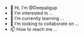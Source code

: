 - 👋 Hi, I’m @Deepaligup
- 👀 I’m interested in ...
- 🌱 I’m currently learning ...
- 💞️ I’m looking to collaborate on ...
- 📫 How to reach me ...

<!---
Deepaligup/Deepaligup is a ✨ special ✨ repository because its `README.md` (this file) appears on your GitHub profile.
You can click the Preview link to take a look at your changes.
--->
